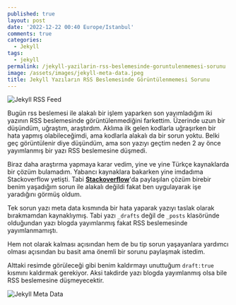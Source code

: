 ```yaml
---
published: true
layout: post
date: '2022-12-22 00:40 Europe/Istanbul'
comments: true
categories:
  - Jekyll
tags:
  - jekyll
permalink: /jekyll-yazilarin-rss-beslemesinde-goruntulenmemesi-sorunu
image: /assets/images/jekyll-meta-data.jpeg
title: Jekyll Yazıların RSS Beslemesinde Görüntülenmemesi Sorunu
---
```

![Jekyll RSS Feed]({{site.baseurl}}//assets/images/jekyll-rss-feed.png)

Bugün rss beslemesi ile alakalı bir işlem yaparken son yayımladığım iki yazının RSS beslemesinde görüntülenmediğini farkettim. Üzerinde uzun bir düşündüm, uğraştım, araştırdım. Aklıma ilk gelen kodlarla uğraşırken bir hata yapmış olabileceğimdi, ama kodlarla alakalı da bir sorun yoktu. Belki geç görüntülenir diye düşündüm, ama son yazıyı geçtim neden 2 ay önce yayımlanmış bir yazı RSS beslemesine düşmedi. 

Biraz daha araştırma yapmaya karar vedim, yine ve yine Türkçe kaynaklarda bir çözüm bulamadım. Yabancı kaynaklara bakarken yine imdadıma Stackoverflow yetişti. Tabi **[Stackoverflow](https://stackoverflow.com/posts/30625045/revisions)**'da paylaşılan çözüm birebir benim yaşadığım sorun ile alakalı değildi fakat ben uygulayarak işe yaradığını görmüş oldum.

Tek sorun yazı meta data kısmında bir hata yaparak yazıyı taslak olarak bırakmamdan kaynaklıymış. Tabi yazı `_drafts` değil de `_posts` klasöründe olduğundan yazı blogda yayımlanmış fakat RSS beslemesinde yayımlanmamıştı. 

Hem not olarak kalması açısından hem de bu tip sorun yaşayanlara yardımcı olması açısından bu basit ama önemli bir sorunu paylaşmak istedim.

Alttaki resimde görüleceği gibi benim kaldırmayı unuttuğum `draft:true` kısmını kaldırmak gerekiyor. Aksi takdirde yazı blogda yayımlanmış olsa bile RSS beslemesine düşmeyecektir.

![Jekyll Meta Data]({{site.baseurl}}//assets/images/jekyll-meta-data.jpeg)
